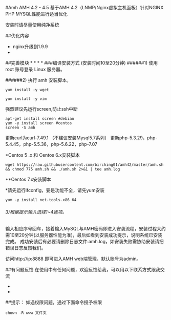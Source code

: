 
#Amh AMH 4.2 - 4.5
基于AMH 4.2（LNMP/Nginx虚拟主机面板）针对NGINX PHP MYSQL性能进行适当优化

安装时请尽量使用纯净系统

##优化内容

* nginx升级到1.9.9
*

##完善模块
*
*
*
*
###编译安装方式 (安装时间10至20分钟)
######1) 使用 root 账号登录 Linux 服务器。

######2) 执行 amh 安装脚本。
```shell
yum install -y wget

yum install -y vim
```
强烈建议先运行screen,防止ssh中断
```shell
apt-get install screen #debian
yum -y install screen #centos
screen -S amh
```
更新curl为curl-7.49.1
（不建议安装Mysql5.7系列）
更新php-5.3.29，php-5.4.45，php-5.5.36，php-5.6.22，php-7.07

*Centos 5 .x  和 Centos 6.x安装脚本
```shell
wget https://raw.githubusercontent.com/birching01/amh42/master/amh.sh && chmod 775 amh.sh && ./amh.sh 2>&1 | tee amh.log
```
**Centos 7.x安装脚本

*请先运行ifconfig，要是功能不全，请先yum安装
```shell
yum -y install net-tools.x86_64
```
###### 3)根据提示输入选择1~4选项。

输入相应序号回车，接着输入MySQL与AMH密码即进入安装流程，安装过程大约需10至20分钟(以服务器性能为准)，最后如看到安装成功提示，说明系统已安装完成。
成功安装后有必要请删除日志文件:amh.log，如安装失败需协助安装请把错误日志反馈我们。

访问http://ip:8888 即可进入AMH web端管理，默认账号为admin。

##有问题反馈
在使用中有任何问题，欢迎反馈给我，可以用以下联系方式跟我交流

* 
* 

##提示：
如遇权限问题，通过下面命令授予权限
```shell
chown -R www 文件夹
```
